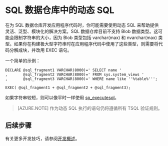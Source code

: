 <properties
   pageTitle="SQL 数据仓库中的动态 SQL | Azure"
   description="有关在开发解决方案时使用 Azure SQL 数据仓库中的动态 SQL 的技巧。"
   services="sql-data-warehouse"
   documentationCenter="NA"
   authors="jrowlandjones"
   manager="barbkess"
   editor=""/>  


<tags
   ms.service="sql-data-warehouse"
   ms.devlang="NA"
   ms.topic="article"
   ms.tgt_pltfrm="NA"
   ms.workload="data-services"
   ms.date="10/31/2016"
   wacn.date="01/04/2017"
   ms.author="jrj;barbkess;sonyama"/>

# SQL 数据仓库中的动态 SQL
在为 SQL 数据仓库开发应用程序代码时，你可能需要使用动态 SQL 来帮助提供灵活、泛型、模块化的解决方案。SQL 数据仓库目前不支持 Blob 数据类型。这可能会限制字符串的大小，因为 Blob 类型包括 varchar(max) 和 nvarchar(max) 类型。如果你在构建极大型字符串时在应用程序代码中使用了这些类型，则需要将代码分解成块，并改用 EXEC 语句。

一个简单的示例：


	DECLARE @sql_fragment1 VARCHAR(8000)=' SELECT name '
	,       @sql_fragment2 VARCHAR(8000)=' FROM sys.system_views '
	,       @sql_fragment3 VARCHAR(8000)=' WHERE name like ''%table%''';

	EXEC( @sql_fragment1 + @sql_fragment2 + @sql_fragment3);


如果字符串较短，则可以像平时一样使用 [sp\_executesql][sp_executesql]。

> [AZURE.NOTE] 作为动态 SQL 执行的语句仍将遵循所有 TSQL 验证规则。

## 后续步骤
有关更多开发技巧，请参阅[开发概述][development overview]。

<!--Image references-->

<!--Article references-->
[development overview]: /documentation/articles/sql-data-warehouse-overview-develop/

<!--MSDN references-->
[sp_executesql]: https://msdn.microsoft.com/zh-cn/library/ms188001.aspx

<!--Other Web references-->

<!---HONumber=Mooncake_Quality_Review_0104_2017-->